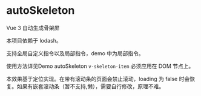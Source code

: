 # autoSkeleton

Vue 3 自动生成骨架屏

本项目依赖于 lodash。

支持全局自定义指令以及局部指令，demo 中为局部指令。

使用方法详见Demo autoSkeleton
`v-skeleton-item` 必须应用在 DOM 节点上。

本效果基于定位实现。在带有滚动条的页面会禁止滚动，loading 为 false 时会恢复。如果有嵌套滚动条（暂不支持,懒），需要自行修改，原理不难。

